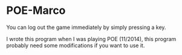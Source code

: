 # POE-Marco

You can log out the game immediately by simply pressing a key.

I wrote this program when I was playing POE (11/2014), this program probably need some modifications if you want to use it.
